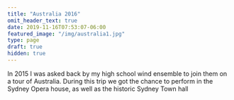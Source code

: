 ```yaml
---
title: "Australia 2016"
omit_header_text: true
date: 2019-11-16T07:53:07-06:00
featured_image: "/img/australia1.jpg"
type: page
draft: true
hidden: true
---
```

In 2015 I was asked back by my high school wind ensemble to join them on a tour of Australia. During this trip we got the chance to perform in the Sydney Opera house, as well as the historic Sydney Town hall
